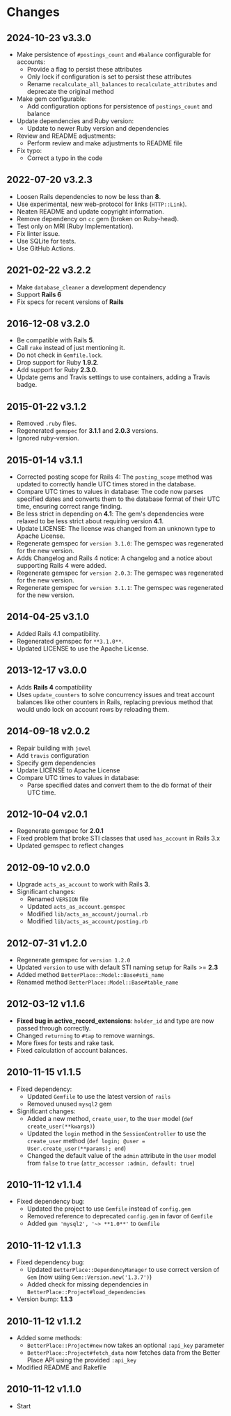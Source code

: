 # Changes

## 2024-10-23 v3.3.0

* Make persistence of `#postings_count` and `#balance` configurable for accounts:
  + Provide a flag to persist these attributes
  + Only lock if configuration is set to persist these attributes
  + Rename `recalculate_all_balances` to `recalculate_attributes` and deprecate
    the original method
* Make gem configurable:
  + Add configuration options for persistence of `postings_count` and balance
* Update dependencies and Ruby version:
  + Update to newer Ruby version and dependencies
* Review and README adjustments:
  + Perform review and make adjustments to README file
* Fix typo:
  + Correct a typo in the code

## 2022-07-20 v3.2.3

* Loosen Rails dependencies to now be less than **8**.
* Use experimental, new web-protocol for links (`HTTP::Link`).
* Neaten README and update copyright information.
* Remove dependency on `cc` gem (broken on Ruby-head).
* Test only on MRI (Ruby Implementation).
* Fix linter issue.
* Use SQLite for tests.
* Use GitHub Actions.

## 2021-02-22 v3.2.2

* Make `database_cleaner` a development dependency
* Support **Rails 6**
* Fix specs for recent versions of **Rails**

## 2016-12-08 v3.2.0

* Be compatible with Rails **5**.
* Call `rake` instead of just mentioning it.
* Do not check in `Gemfile.lock`.
* Drop support for Ruby **1.9.2**.
* Add support for Ruby **2.3.0**.
* Update gems and Travis settings to use containers, adding a Travis badge.

## 2015-01-22 v3.1.2

* Removed `.ruby` files.
* Regenerated `gemspec` for **3.1.1** and **2.0.3** versions.
* Ignored ruby-version.

## 2015-01-14 v3.1.1

* Corrected posting scope for Rails 4: The `posting_scope` method was updated
  to correctly handle UTC times stored in the database.
* Compare UTC times to values in database: The code now parses specified dates
  and converts them to the database format of their UTC time, ensuring correct
  range finding.
* Be less strict in depending on **4.1**: The gem's dependencies were relaxed
  to be less strict about requiring version **4.1**.
* Update LICENSE: The license was changed from an unknown type to Apache
  License.
* Regenerate gemspec for `version 3.1.0`: The gemspec was regenerated for the
  new version.
* Adds Changelog and Rails 4 notice: A changelog and a notice about supporting
  Rails 4 were added.
* Regenerate gemspec for `version 2.0.3`: The gemspec was regenerated for the
  new version.
* Regenerate gemspec for `version 3.1.1`: The gemspec was regenerated for the
  new version.

## 2014-04-25 v3.1.0

* Added Rails 4.1 compatibility.
* Regenerated gemspec for `**3.1.0**`.
* Updated LICENSE to use the Apache License.

## 2013-12-17 v3.0.0

* Adds **Rails 4** compatibility
* Uses `update_counters` to solve concurrency issues and treat account balances
  like other counters in Rails, replacing previous method that would undo lock
  on account rows by reloading them.

## 2014-09-18 v2.0.2

* Repair building with `jewel`
* Add `travis` configuration
* Specify gem dependencies
* Update LICENSE to Apache License
* Compare UTC times to values in database:
  + Parse specified dates and convert them to the db format of their UTC time.

## 2012-10-04 v2.0.1

* Regenerate gemspec for **2.0.1**
* Fixed problem that broke STI classes that used `has_account` in Rails 3.x
* Updated gemspec to reflect changes

## 2012-09-10 v2.0.0

* Upgrade `acts_as_account` to work with Rails **3**.
* Significant changes:
  + Renamed `VERSION` file
  + Updated `acts_as_account.gemspec`
  + Modified `lib/acts_as_account/journal.rb`
  + Modified `lib/acts_as_account/posting.rb`

## 2012-07-31 v1.2.0

* Regenerate gemspec for `version 1.2.0`
* Updated `version` to use with default STI naming setup for Rails >= **2.3**
* Added method `BetterPlace::Model::Base#sti_name` 
* Renamed method `BetterPlace::Model::Base#table_name`

## 2012-03-12 v1.1.6

* **Fixed bug in active_record_extensions**: `holder_id` and type are now
  passed through correctly.
* Changed `returning` to `#tap` to remove warnings.
* More fixes for tests and rake task.
* Fixed calculation of account balances.

## 2010-11-15 v1.1.5

* Fixed dependency:
  + Updated `Gemfile` to use the latest version of `rails`
  + Removed unused `mysql2` gem
* Significant changes:
  + Added a new method, `create_user`, to the `User` model (`def
    create_user(**kwargs)`)
  + Updated the `login` method in the `SessionController` to use the
    `create_user` method (`def login; @user = User.create_user(**params); end`)
  + Changed the default value of the `admin` attribute in the `User` model from
    `false` to `true` (`attr_accessor :admin, default: true`)

## 2010-11-12 v1.1.4

* Fixed dependency bug:
  + Updated the project to use `Gemfile` instead of `config.gem`
  + Removed reference to deprecated `config.gem` in favor of `Gemfile` 
  + Added `gem 'mysql2', '~> **1.0**'` to `Gemfile`

## 2010-11-12 v1.1.3

* Fixed dependency bug:
  + Updated `BetterPlace::DependencyManager` to use correct version of `Gem`
    (now using `Gem::Version.new('1.3.7')`)
  + Added check for missing dependencies in
    `BetterPlace::Project#load_dependencies`
* Version bump: **1.1.3**

## 2010-11-12 v1.1.2

* Added some methods:
  + `BetterPlace::Project#new` now takes an optional `:api_key` parameter
  + `BetterPlace::Project#fetch_data` now fetches data from the Better Place
    API using the provided `:api_key`
* Modified README and Rakefile

## 2010-11-12 v1.1.0

  * Start
